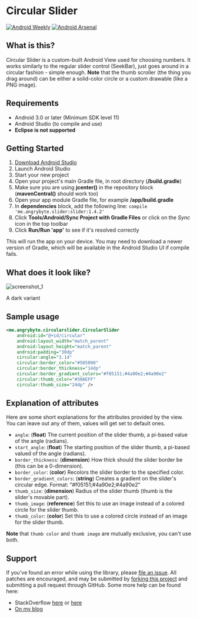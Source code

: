 Circular Slider
===============
[![Android Weekly](https://img.shields.io/badge/Android%20Weekly-184-blue.svg)](http://androidweekly.net/issues/issue-184)
[![Android Arsenal](https://img.shields.io/badge/Android%20Arsenal-Circular%20Slider-brightgreen.svg?style=flat)](http://android-arsenal.com/details/1/3417)

What is this?
-------------
Circular Slider is a custom-built Android View used for choosing numbers. It works similarly to the regular slider control (SeekBar), just goes around in a circular fashion - simple enough.
**Note** that the thumb scroller (the thing you drag around) can be either a solid-color circle or a custom drawable (like a PNG image).

Requirements
------------
- Android 3.0 or later (Minimum SDK level 11)
- Android Studio (to compile and use)
- **Eclipse is not supported**

Getting Started
---------------
1. [Download Android Studio](http://developer.android.com/sdk/index.html)
1. Launch Android Studio
1. Start your new project
1. Open your project's main Gradle file, in root directory (**/build.gradle**)
1. Make sure you are using **jcenter()** in the repository block (**mavenCentral()** should work too)
1. Open your app module Gradle file, for example **/app/build.gradle**
1. In **dependencies** block, add the following line: `compile 'me.angrybyte.slider:slider:1.4.2'`
1. Click **Tools/Android/Sync Project with Gradle Files** or click on the *Sync* icon in the top toolbar
1. Click **Run/Run 'app'** to see if it's resolved correctly

This will run the app on your device. You may need to download a newer version of Gradle, which will be available in the Android Studio UI if compile fails.

What does it look like?
----------------------
![screenshot_1](https://raw.githubusercontent.com/milosmns/circular-slider-android/master/slider/src/images/CircularSlider-Image_downscaled.png)

A dark variant

Sample usage
------------
```xml
<me.angrybyte.circularslider.CircularSlider
    android:id="@+id/circular"
    android:layout_width="match_parent"
    android:layout_height="match_parent"
    android:padding="30dp"
    circular:angle="3.14"
    circular:border_color="#505090"
    circular:border_thickness="14dp"
    circular:border_gradient_colors="#f05151;#4a90e2;#4a90e2"
    circular:thumb_color="#30AEFF"
    circular:thumb_size="24dp" />
```

Explanation of attributes
-------------------------
Here are some short explanations for the attributes provided by the view. You can leave out any of them, values will get set to default ones.

- `angle`: (**float**) The current position of the slider thumb, a pi-based value of the angle (radians).
- `start_angle`: (**float**) The starting position of the slider thumb, a pi-based valued of the angle (radians).
- `border_thickness`: (**dimension**) How thick should the slider border be (this can be a 0-dimension).
- `border_color`: (**color**) Recolors the slider border to the specified color.
- `border_gradient_colors`: (**string**) Creates a gradient on the slider's circular edge. Format: "#f05151;#4a90e2;#4a90e2"
- `thumb_size`: (**dimension**) Radius of the slider thumb (thumb is the slider's movable part).
- `thumb_image`: (**reference**) Set this to use an image instead of a colored circle for the slider thumb.
- `thumb_color`: (**color**) Set this to use a colored circle instead of an image for the slider thumb.

**Note** that `thumb color` and `thumb image` are mutually exclusive, you can't use both.

Support
-------
If you've found an error while using the library, please [file an issue](https://github.com/milosmns/circular-slider-android/issues/new).
All patches are encouraged, and may be submitted by [forking this project](https://github.com/milosmns/circular-slider-android/fork) and
submitting a pull request through GitHub.
Some more help can be found here:
- StackOverflow [here](http://stackoverflow.com/questions/tagged/circular-slider-android) or [here](http://stackoverflow.com/questions/tagged/circular-slider)
- [On my blog](http://angrybyte.me)
